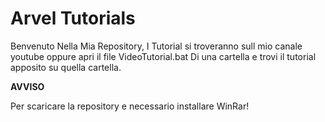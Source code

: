 # Arvel Tutorials

Benvenuto Nella Mia Repository, I Tutorial si troveranno sull mio canale youtube oppure apri il file VideoTutorial.bat Di una cartella e trovi il tutorial apposito su quella cartella.

**AVVISO**

Per scaricare la repository e necessario installare WinRar!
